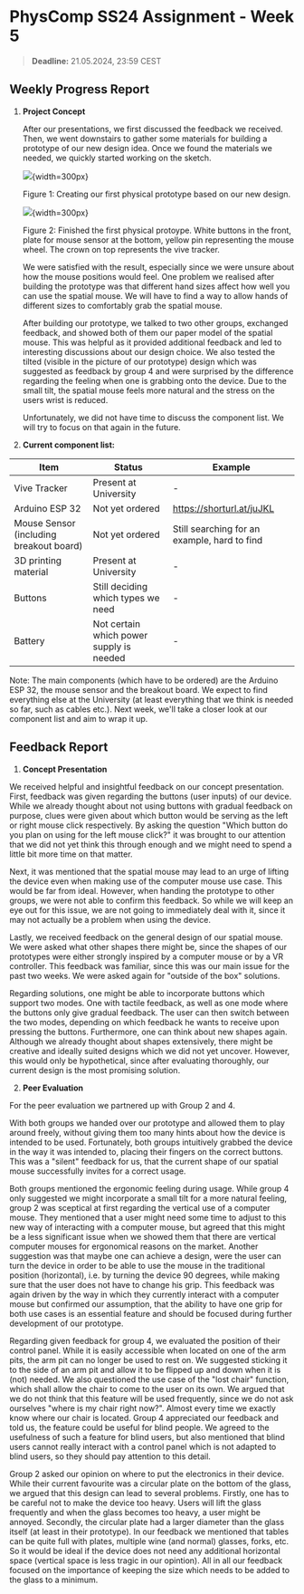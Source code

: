 # PhysComp SS24 Assignment - Week 5

> **Deadline:** 21.05.2024, 23:59 CEST

## Weekly Progress Report

1. **Project Concept**

    After our presentations, we first discussed the feedback we received. Then, we went downstairs to gather some materials for building a prototype of our new design idea. Once we found the materials we needed, we quickly started working on the sketch.
    
    ![](./Figures/ModelWeek5.1.jpeg){width=300px}

    Figure 1: Creating our first physical prototype based on our new design.
    
    ![](./Figures/ModelWeek5.jpeg){width=300px}

    Figure 2: Finished the first physical protoype. White buttons in the front, plate for mouse sensor at the bottom, yellow pin representing the mouse wheel.
    The crown on top represents the vive tracker.
    
    We were satisfied with the result, especially since we were unsure about how the mouse positions would feel. One problem we realised after building the prototype was that different hand sizes affect how well you can use the spatial mouse. We will have to find a way to allow hands of different sizes to comfortably grab the spatial mouse.

    After building our prototype, we talked to two other groups, exchanged feedback, and showed both of them our paper model of the spatial mouse. This was helpful as it provided additional feedback and led to interesting discussions about our design choice. We also tested the tilted (visible in the picture of our prototype) design which was suggested as feedback by group 4 and were surprised by the difference regarding the feeling when one is grabbing onto the device. Due to the small tilt, the spatial mouse feels more natural and the stress on the users wrist is reduced.

    Unfortunately, we did not have time to discuss the component list. We will try to focus on that again in the future.


2. **Current component list:** 


| Item                   | Status             | Example |
|------------------------|--------------------|-----------|
| Vive Tracker         | Present at University    | - |
| Arduino ESP 32     | Not yet ordered | https://shorturl.at/juJKL |
| Mouse Sensor (including breakout board) | Not yet ordered | Still searching for an example, hard to find |
| 3D printing material   | Present at University   | - |
| Buttons   | Still deciding which types we need   | - | 
| Battery   | Not certain which power supply is needed   | - |

Note: The main components (which have to be ordered) are the Arduino ESP 32, the mouse sensor and the breakout board. 
We expect to find everything else at the University (at least everything that we think is needed so far, such as cables etc.). Next week, we'll take a closer look at our component list and aim to wrap it up.


## Feedback Report
1. **Concept Presentation**


We received helpful and insightful feedback on our concept presentation. First, feedback was given regarding the buttons (user inputs) of our device.
While we already thought about not using buttons with gradual feedback on purpose, clues were given about which button would be serving as the left or right mouse click respectively. By asking the question "Which button do you plan on using for the left mouse click?" it was brought to our attention that we did not yet think this through enough and we might need to spend a little bit more time on that matter.

Next, it was mentioned that the spatial mouse may lead to an urge of lifting the device even when making use of the computer mouse use case. This would be far from ideal. However, when handing the prototype to other groups, we were not able to confirm this feedback. So while we will keep an eye out for this issue, we are not going to immediately deal with it, since it may not actually be a problem when using the device.

Lastly, we received feedback on the general design of our spatial mouse. We were asked what other shapes there might be, since the shapes of our prototypes were either strongly inspired by a computer mouse or by a VR controller. This feedback was familiar, since this was our main issue for the past two weeks. We were asked again for "outside of the box" solutions. 

Regarding solutions, one might be able to incorporate buttons which support two modes. One with tactile feedback, as well as one mode where the buttons only give gradual feedback. The user can then switch between the two modes, depending on which feedback he wants to receive upon pressing the buttons. Furthermore, one can think about new shapes again. Although we already thought about shapes extensively, there might be creative and ideally suited designs which we did not yet uncover. However, this would only be hypothetical, since after evaluating thoroughly, our current design is the most promising solution.




2. **Peer Evaluation**

For the peer evaluation we partnered up with Group 2 and 4.

With both groups we handed over our prototype and allowed them to play around freely, without giving them too many hints about how the device is intended to be used. Fortunately, both groups intuitively grabbed the device in the way it was intended to, placing their fingers on the correct buttons. This was a "silent" feedback for us, that the current shape of our spatial mouse successfully invites for a correct usage.

Both groups mentioned the ergonomic feeling during usage. While group 4 only suggested we might incorporate a small tilt for a more natural feeling, group 2 was sceptical at first regarding the vertical use of a computer mouse. They mentioned that a user might need some time to adjust to this new way of interacting with a computer mouse, but agreed that this might be a less significant issue when we showed them that there are vertical computer mouses for ergonomical reasons on the market. Another suggestion was that maybe one can achieve a design, were the user can turn the device in order to be able to use the mouse in the traditional position (horizontal), i.e. by turning the device 90 degrees, while making sure that the user does not have to change his grip. This feedback was again driven by the way in which they currently interact with a computer mouse but confirmed our assumption, that the ability to have one grip for both use cases is an essential feature and should be focused during further development of our prototype. 

Regarding given feedback for group 4, we evaluated the position of their control panel. While it is easily accessible when located on one of the arm pits, the arm pit can no longer be used to rest on. We suggested sticking it to the side of an arm pit and allow it to be flipped up and down when it is (not) needed. We also questioned the use case of the "lost chair" function, which shall allow the chair to come to the user on its own. We argued that we do not think that this feature will be used frequently, since we do not ask ourselves "where is my chair right now?". Almost every time we exactly know where our chair is located. Group 4 appreciated our feedback and told us, the feature could be useful for blind people. We agreed to the usefulness of such a feature for blind users, but also mentioned that blind users cannot really interact with a control panel which is not adapted to blind users, so they should pay attention to this detail. 

Group 2 asked our opinion on where to put the electronics in their device. While their current favourite was a circular plate on the bottom of the glass, we argued that this design can lead to several problems. Firstly, one has to be careful not to make the device too heavy. Users will lift the glass frequently and when the glass becomes too heavy, a user might be annoyed. Secondly, the circular plate had a larger diameter than the glass itself (at least in their prototype). In our feedback we mentioned that tables can be quite full with plates, multiple wine (and normal) glasses, forks, etc. So it would be ideal if the device does not need any additional horizontal space (vertical space is less tragic in our opintion). All in all our feedback focused on the importance of keeping the size which needs to be added to the glass to a minimum.
